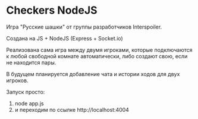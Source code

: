 # Checkers NodeJS
Игра "Русские шашки" от группы разработчиков Interspoiler.

Создана на JS + NodeJS (Express + Socket.io)

Реализована сама игра между двумя игроками, которые подключаются к любой
свободной комнате автоматически, либо создают свою, если не находится
пары.

В будущем планируется добавление чата и истории ходов для двух игроков.

Запуск просто:
  1) node app.js
  2) и переходим по ссылке http://localhost:4004
